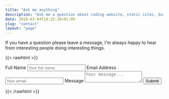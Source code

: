 ```yaml
---
title: "Ask me anything"
description: "Ask me a question about coding website, static sites, building design systems or pretty much anything you think I might be able to help with."
date: 2018-03-04T14:25:28+01:00
slug: "contact"
layout: "page"
---
```


If you have a question please leave a message, I'm always happy to hear from interesting people doing interesting things.

{{< rawhtml >}}
<form name="contact" id="ContactForm" method="POST" netlify-honeypot="bot-field" action="/success/" netlify>
  <p style="display: none;"><label>Don't fill this out if you're human: <input name="bot-field"></label></p>
  <label for="full-name">Full Name</label>
  <input name="full-name" id="full-name" type="text" placeholder="Your full name" required>
  <label for="email-address">Email Address</label>
  <input name="email-address" id="email-address" type="email" placeholder="Your email" required>
  <label for="message">Message</label>
  <textarea name="message" id="message" type="text" placeholder="Your message..." required></textarea>
  <button class="w-full" type="submit" value="Submit" id="Form-submit">Submit</button>
</form>
{{< /rawhtml >}}
